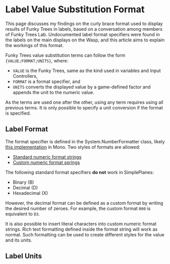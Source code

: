 # Label Value Substitution Format

This page discusses my findings on the curly brace format used to display results of Funky Trees in labels, based on a conversation among members of Funky Trees Lab. Undocumented label format specifiers were found in the labels on the main displays on the Wasp, and this article aims to explain the workings of this format.

Funky Trees value substitution terms can follow the form `{VALUE;FORMAT;UNITS}`, where:

- `VALUE` is the Funky Trees, same as the kind used in variables and Input Controllers,
- `FORMAT` is a format specifier, and
- `UNITS` converts the displayed value by a game-defined factor and appends the unit to the numeric value.

As the terms are used one after the other, using any term requires using all previous terms. It is only possible to specify a unit conversion if the format is specified.

## Label Format

The format specifier is defined in the System.NumberFormatter class, likely [this implementation](https://github.com/mono/mono/blob/main/mcs/class/corlib/System/NumberFormatter.cs) in Mono. Two styles of formats are allowed:

- [Standard numeric format strings](https://learn.microsoft.com/en-us/dotnet/standard/base-types/standard-numeric-format-strings)
- [Custom numeric format springs](https://learn.microsoft.com/en-us/dotnet/standard/base-types/custom-numeric-format-strings)

The following standard format specifiers **do not** work in SimplePlanes:

- Binary (B)
- Decimal (D)
- Hexadecimal (X)

However, the decimal format can be defined as a custom format by writing the desired number of zeroes. For example, the custom format `000` is equivalent to `D3`.

It is also possible to insert literal characters into custom numeric format strings. Rich text formatting defined inside the format string will work as normal. Such formatting can be used to create different styles for the value and its units.

## Label Units
